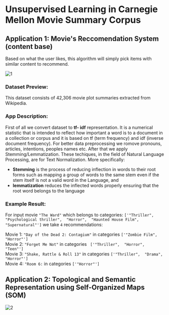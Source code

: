 # Unsupervised Learning in Carnegie Mellon Movie Summary Corpus

## Application 1: Movie's Reccomendation System (content base)
Based on what the user likes, this algorithm will simply pick items with similar content to recommend.

![1](https://user-images.githubusercontent.com/50829499/111079177-78053200-8501-11eb-90ac-2dbb8ec48a15.png)
### Dataset Preview:

This dataset consists of 42,306 movie plot summaries extracted from Wikipedia. 

### App Description:

First of all we convert dataset to **tf- idf** representation. It is a numerical statistic that is intended to reflect how important a word is to 
a document in a collection or corpus and it is based on tf (term frequency) and idf (inverse document frequency). For better data preprocessing we romove pronouns, articles, intentions, peoples names etc. 
After that we apply Stemming/Lemmatization. These techiques, in the field of Natural Language Processing, are for Text Normalization. More specifically:
* **Stemming** is the process of reducing inflection in words 
to their root forms such as mapping a group of words to the same stem even if the stem itself is not a valid word in the Language, and  
 * **lemmatization** reduces the inflected words properly ensuring that the root word belongs to the language

### Example Result:

For input movie `"The Ward"` which belongs to categories: `['"Thriller",  "Psychological thriller",  "Horror",  "Haunted House Film",  "Supernatural"']` we take `4` recommendations:

Movie 1: `"Day of the Dead 2: Contagium"` in categories `['"Zombie Film",  "Horror"']` <br/>
Movie 2: `"Forget Me Not"` in categories ` ['"Thriller",  "Horror",  "Teen"']` <br/>
Movie 3: `"Shake, Rattle & Roll 13"` in categories `['"Thriller",  "Drama",  "Horror"']` <br/>
Movie 4: `"Room 6:` in categories `['"Horror"']` <br/>


## Application 2: Topological and Semantic Representation using Self-Organized Maps (SOM)

![2](https://user-images.githubusercontent.com/50829499/111079324-3923ac00-8502-11eb-95c4-4abf6575fb10.jpg)
